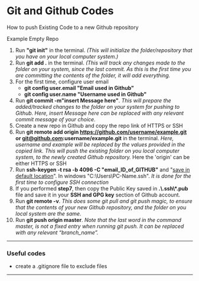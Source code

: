 # Git and Github Codes
How to push Existing Code to a new Github repository

Example Empty Repo
1. Run **"git init"** in the terminal. *(This will initialize the folder/repository that you have on your local computer system.)*
2. Run **git add .** in the terminal. *(This will track any changes made to the folder on your system, since the last commit. As this is the first time you are committing the contents of the folder, it will add everything.*
3. For the first time, configure user email
    - **git config user.email "Email used in Github"**
    - **git config user.name "Username used in Github"**
4. Run **git commit -m"insert Message here"**. *This will prepare the added/tracked changes to the folder on your system for pushing to Github. Here, insert Message here can be replaced with any relevant commit message of your choice.*
5. Create a new repo in Github and copy the repo link of HTTPS or SSH
6. Run **git remote add origin https://github.com/username/example.git or git@github.com:username/example.git** in the terminal. *Here, username and example will be replaced by the values provided in the copied link. This will push the existing folder on you local computer system, to the newly created Github repository.*
Here the 'origin' can be either HTTPS or SSH
7. Run **ssh-keygen -t rsa -b 4096 -C "email_ID_of_GITHUB"** and "<u>save in default location</u>". In windows "C:\Users\PC-Name\.ssh". *It is done for the first time to configure SSH connection*
8. If you performed **step7**, then copy the Public Key saved in **.\\.ssh\\*.pub** file and save it in your **SSH and GPG key** section of Github account.
9. Run **git remote -v**. *This does some git pull and git push magic, to ensure that the contents of your new Github repository, and the folder on you local system are the same.*
10. Run **git push origin master**. *Note that the last word in the command master, is not a fixed entry when running git push. It can be replaced with any relevant “branch_name”.*
---------------------------------------------------
### Useful codes
- create a .gitignore file to exclude files
--------------------------
